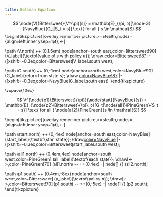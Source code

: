 ```yaml
---
title: Bellman Equation
---
```


$$
\node{V}{Bittersweet}{V^{\pi}(s)} = \mathbb{E}_{\pi, p}[\node{G}{NavyBlue}{G_t|S_t = s}] \text{ for all } s \in \mathcal{S}
$$
\begin{tikzpicture}[overlay,remember picture,>=stealth,nodes={align=left,inner ysep=1pt},<-]

\path (V.north) ++ (0,1.5em) node[anchor=south east,color=Bittersweet!90]  (V_label){\textbf{value of $s$ with policy $\pi$}};
\draw [color=Bittersweet!87](V.north) |- ([xshift=-0.3ex,color=Bittersweet]V_label.south west);

\path (G.south) ++ (0,-1em) node[anchor=north west,color=NavyBlue!90] (G_label){return from state $s$};
\draw [color=NavyBlue!87](G.south) |- ([xshift=-0.3ex,color=NavyBlue]G_label.south east);
\end{tikzpicture}

\vspace{10ex}

$$
V^{\node{p1}{Bittersweet}{\pi}}(\node{start}{NavyBlue}{s}) = \mathbb{E}_{\node{p2}{Bittersweet}{\pi}, p}[G_t|\node{all1}{PineGreen}{S_t = s}] \text{ for all } \node{all2}{PineGreen}{s \in \mathcal{S}}
$$

\begin{tikzpicture}[overlay,remember picture,>=stealth,nodes={align=left,inner ysep=1pt},<-]

\path (start.north) ++ (0, 4ex) node[anchor=south east,color=NavyBlue] (start_label){\textbf{start state}};
\draw[color=NavyBlue](start.north) |- ([xshift=-0.3ex,color=Bittersweet]start_label.south west);

\path (all1.north) ++ (0.4em,4ex) node[anchor=south west,color=PineGreen] (all_label){\textbf{each state}};
\draw[<->,color=PineGreen!70] (all1.north) -- ++(0,4ex)  -| node[] {} (all2.north);

\path (p1.south) ++ (0.4em,-8ex) node[anchor=south west,color=Bittersweet] (p_label){\textbf{policy $\pi$}};
\draw[<->,color=Bittersweet!70] (p1.south) -- ++(0,-5ex)  -| node[] {} (p2.south);
\end{tikzpicture}
